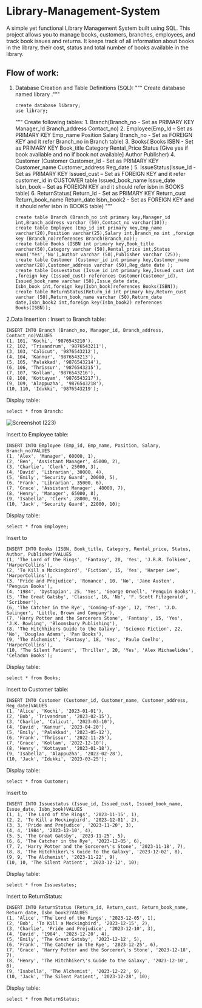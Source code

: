 # Library-Management-System
A simple yet functional Library Management System built using SQL. This project allows you to manage books, customers, branches, employees, and track book issues and returns.
It keeps track of all information about books in the library, their cost, status and total number of books available in the library. 

## Flow of work:
1. Database Creation and Table Definitions (SQL):
   """ Create database named library ."""
   
       create database library;
       use library;
   """ Create following tables: 1. Branch(Branch_no - Set as PRIMARY KEY Manager_Id Branch_address Contact_no)
       2. Employee(Emp_Id – Set as PRIMARY KEY Emp_name Position Salary Branch_no - Set as FOREIGN KEY and it refer Branch_no in Branch table)
       3. Books( Books ISBN - Set as PRIMARY KEY Book_title Category Rental_Price Status [Give yes if book available and no if book not available] Author Publisher)
       4. Customer (Customer Customer_Id - Set as PRIMARY KEY Customer_name Customer_address Reg_date )
       5. IssueStatus(Issue_Id - Set as PRIMARY KEY Issued_cust – Set as FOREIGN KEY and it refer customer_id in CUSTOMER table Issued_book_name Issue_date Isbn_book – Set as FOREIGN KEY and it should refer 
          isbn in BOOKS table)
       6. ReturnStatus( Return_Id - Set as PRIMARY KEY Return_cust Return_book_name Return_date Isbn_book2 - Set as FOREIGN KEY and it should refer isbn in BOOKS table) """
   
       create table Branch (Branch_no int primary key,Manager_id int,Branch_address varchar (50),Contact_no varchar(10));
       create table Employee (Emp_id int primary key,Emp_name varchar(20),Position varchar(25),Salary int,Branch_no int ,foreign key (Branch_no)references Branch(Branch_no));
       create table Books (ISBN int primary key,Book_title varchar(50),Category varchar (50),Rental_price int,Status enum('Yes','No'),Author varchar (50),Publisher varchar (25));
       create table Customer (Customer_id int primary key,Customer_name varchar(28),Customer_address varchar (50),Reg_date date );
       create table Issuestatus (Issue_id int primary key,Issued_cust int ,foreign key (Issued_cust) references Customer(Customer_id), Issued_book_name varchar (50),Issue_date date,
       Isbn_book int,foreign key(Isbn_book)references Books(ISBN));
       create table ReturnStatus(Return_id int primary key,Return_cust varchar (50),Return_book_name varchar (50),Return_date date,Isbn_book2 int,foreign key(Isbn_book2) references 
       Books(ISBN));
2.Data Insertion :
 Insert to Branch table:
 
    INSERT INTO Branch (Branch_no, Manager_id, Branch_address, Contact_no)VALUES
    (1, 101, 'Kochi', '9876543210'),
    (2, 102, 'Trivandrum', '9876543211'),
    (3, 103, 'Calicut', '9876543212'),
    (4, 104, 'Kannur', '9876543213'),
    (5, 105, 'Palakkad', '9876543214'),
    (6, 106, 'Thrissur', '9876543215'),
    (7, 107, 'Kollam', '9876543216'),
    (8, 108, 'Kottayam', '9876543217'),
    (9, 109, 'Alappuzha', '9876543218'),
    (10, 110, 'Idukki', '9876543219');
 Display table:

    select * from Branch:

  ![Screenshot (223)](https://github.com/user-attachments/assets/8edadf97-388e-49f6-b4d2-da7d13b541df)



 Insert to Employee table:

    INSERT INTO Employee (Emp_id, Emp_name, Position, Salary, Branch_no)VALUES
    (1, 'Alex', 'Manager', 60000, 1),
    (2, 'Ben', 'Assistant Manager', 45000, 2),
    (3, 'Charlie', 'Clerk', 25000, 3),
    (4, 'David', 'Librarian', 30000, 4),
    (5, 'Emily', 'Security Guard', 20000, 5),
    (6, 'Frank', 'Librarian', 35000, 6),
    (7, 'Grace', 'Assistant Manager', 48000, 7),
    (8, 'Henry', 'Manager', 65000, 8),
    (9, 'Isabella', 'Clerk', 28000, 9),
    (10, 'Jack', 'Security Guard', 22000, 10); 
Display table:

    select * from Employee;


Insert to 

    INSERT INTO Books (ISBN, Book_title, Category, Rental_price, Status, Author, Publisher)VALUES
    (1, 'The Lord of the Rings', 'Fantasy', 20, 'Yes', 'J.R.R. Tolkien', 'HarperCollins'),
    (2, 'To Kill a Mockingbird', 'Fiction', 15, 'Yes', 'Harper Lee', 'HarperCollins'),
    (3, 'Pride and Prejudice', 'Romance', 10, 'No', 'Jane Austen', 'Penguin Books'),
    (4, '1984', 'Dystopian', 25, 'Yes', 'George Orwell', 'Penguin Books'),
    (5, 'The Great Gatsby', 'Classic', 18, 'No', 'F. Scott Fitzgerald', 'Scribner'),
    (6, 'The Catcher in the Rye', 'Coming-of-age', 12, 'Yes', 'J.D. Salinger', 'Little, Brown and Company'),
    (7, 'Harry Potter and the Sorcerers Stone', 'Fantasy', 15, 'Yes', 'J.K. Rowling', 'Bloomsbury Publishing'),
    (8, 'The Hitchhikers Guide to the Galaxy', 'Science Fiction', 22, 'No', 'Douglas Adams', 'Pan Books'),
    (9, 'The Alchemist', 'Fantasy', 18, 'Yes', 'Paulo Coelho', 'HarperCollins'),
    (10, 'The Silent Patient', 'Thriller', 20, 'Yes', 'Alex Michaelides', 'Celadon Books');
  Display table:

    select * from Books;


  Insert to Customer table:

    INSERT INTO Customer (Customer_id, Customer_name, Customer_address, Reg_date)VALUES
    (1, 'Alice', 'Kochi', '2023-01-01'),
    (2, 'Bob', 'Trivandrum', '2023-02-15'),
    (3, 'Charlie', 'Calicut', '2023-03-10'),
    (4, 'David', 'Kannur', '2023-04-20'),
    (5, 'Emily', 'Palakkad', '2023-05-12'),
    (6, 'Frank', 'Thrissur', '2022-11-25'),
    (7, 'Grace', 'Kollam', '2022-12-10'),
    (8, 'Henry', 'Kottayam', '2023-01-18'),
    (9, 'Isabella', 'Alappuzha', '2023-02-28'),
    (10, 'Jack', 'Idukki', '2023-03-25');
  Display table:

    select * from Customer;


  Insert to 

    INSERT INTO Issuestatus (Issue_id, Issued_cust, Issued_book_name, Issue_date, Isbn_book)VALUES
    (1, 1, 'The Lord of the Rings', '2023-11-15', 1),
    (2, 2, 'To Kill a Mockingbird', '2023-12-01', 2),
    (3, 3, 'Pride and Prejudice', '2023-11-20', 3),
    (4, 4, '1984', '2023-12-10', 4),
    (5, 5, 'The Great Gatsby', '2023-11-25', 5),
    (6, 6, 'The Catcher in the Rye', '2023-12-05', 6),
    (7, 7, 'Harry Potter and the Sorcerer\'s Stone', '2023-11-18', 7),
    (8, 8, 'The Hitchhiker\'s Guide to the Galaxy', '2023-12-02', 8),
    (9, 9, 'The Alchemist', '2023-11-22', 9),
    (10, 10, 'The Silent Patient', '2023-12-12', 10);
  Display table:

    select * from Issuestatus;


Insert to ReturnStatus:

    INSERT INTO ReturnStatus (Return_id, Return_cust, Return_book_name, Return_date, Isbn_book2)VALUES
    (1, 'Alice', 'The Lord of the Rings', '2023-12-05', 1),
    (2, 'Bob', 'To Kill a Mockingbird', '2023-12-15', 2),
    (3, 'Charlie', 'Pride and Prejudice', '2023-12-10', 3),
    (4, 'David', '1984', '2023-12-20', 4),
    (5, 'Emily', 'The Great Gatsby', '2023-12-12', 5),
    (6, 'Frank', 'The Catcher in the Rye', '2023-12-25', 6),
    (7, 'Grace', 'Harry Potter and the Sorcerer\'s Stone', '2023-12-18', 7),
    (8, 'Henry', 'The Hitchhiker\'s Guide to the Galaxy', '2023-12-10', 8),
    (9, 'Isabella', 'The Alchemist', '2023-12-22', 9),
    (10, 'Jack', 'The Silent Patient', '2023-12-28', 10);
  Display table:

    select * from ReturnStatus;
